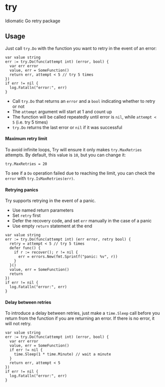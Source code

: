# try
Idiomatic Go retry package

## Usage

Just call `try.Do` with the function you want to retry in the event of an error:

```
var value string
err := try.Do(func(attempt int) (error, bool) {
  var err error
  value, err = SomeFunction()
  return err, attempt < 5 // try 5 times
})
if err != nil {
  log.Fatalln("error:", err)
}
```

  * Call `try.Do` that returns an `error` and a `bool` indicating whether to retry or not
  * The `attempt` argument will start at 1 and count up
  * The function will be called repeatedly until error is `nil`, while `attempt < 5` (i.e. try 5 times)
  * `try.Do` returns the last error or `nil` if it was successful

#### Maximum retry limit

To avoid infinite loops, Try will ensure it only makes `try.MaxRetries` attempts. By default, this value is `10`, but you can change it:

```
try.MaxRetries = 20
```

To see if a `Do` operation failed due to reaching the limit, you can check the `error` with `try.IsMaxRetries(err)`.

#### Retrying panics

Try supports retrying in the event of a panic.

  * Use named return parameters
  * Set `retry` first
  * Defer the recovery code, and set `err` manually in the case of a panic
  * Use empty `return` statement at the end

```
var value string
err := try.Do(func(attempt int) (err error, retry bool) {
  retry = attempt < 5 // try 5 times
  defer func() {
    if r := recover(); r != nil {
      err = errors.New(fmt.Sprintf("panic: %v", r))
    }
  }()
  value, err = SomeFunction()
  return
})
if err != nil {
  log.Fatalln("error:", err)
}
```

#### Delay between retries

To introduce a delay between retries, just make a `time.Sleep` call before you return from the function if you are returning an error. If there is no error, it will not retry.

```
var value string
err := try.Do(func(attempt int) (error, bool) {
  var err error
  value, err = SomeFunction()
  if err != nil {
    time.Sleep(1 * time.Minute) // wait a minute
  }
  return err, attempt < 5
})
if err != nil {
  log.Fatalln("error:", err)
}
```